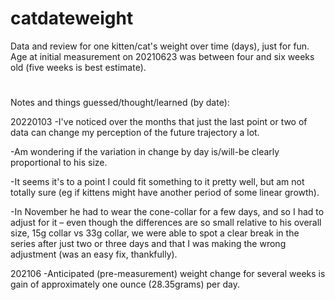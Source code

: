 # catdateweight

Data and review for one kitten/cat's weight over time (days), just for fun. Age at initial measurement on 20210623 was between four and six weeks old (five weeks is best estimate). 

# 
Notes and things guessed/thought/learned (by date):

20220103
-I've noticed over the months that just the last point or two of data can change my perception of the future trajectory a lot.

-Am wondering if the variation in change by day is/will-be clearly proportional to his size.

-It seems it's to a point I could fit something to it pretty well, but am not totally sure (eg if kittens might have another period of some linear growth).

-In November he had to wear the cone-collar for a few days, and so I had to adjust for it – even though the differences are so small relative to his overall size, 15g collar vs 33g collar, we were able to spot a clear break in the series after just two or three days and that I was making the wrong adjustment (was an easy fix, thankfully). 

202106
-Anticipated (pre-measurement) weight change for several weeks is gain of approximately one ounce (28.35grams) per day.
